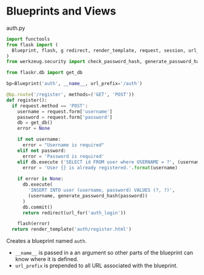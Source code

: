 # Blueprints and Views

auth.py
```python
import functools
from flask import (
  Blueprint, flash, g redirect, render_template, request, session, url_for
)
from werkzeug.security import check_password_hash, generate_password_hash

from flaskr.db import get_db

bp=Blueprint('auth', __name__, url_prefix='/auth')

@bp.route('/register', methods=('GET', 'POST'))
def register():
  if request.method == 'POST':
    username = request.form['username']
    password = request.form['password']
    db = get_db()
    error = None

    if not username:
      error = "Username is required"
    elif not password:
      error = 'Password is required'
    elif db.execute ('SELECT id FROM user where USERNAME = ?', (username,)).fetchone() is not None:
      error = 'User {} is already registered.'.format(username)
    
    if error is None:
      db.execute(
        'INSERT INTO user (username, password) VALUES (?, ?)',
        (username, generate_password_hash(password))
      )
      db.commit()
      return redirect(url_for('auth_login'))

    flash(error)
  return render_template('auth/register.html')
```

Creates a blueprint named `auth`. 
* `__name__` is passed in a an argument so other parts of the blueprint can know where it is defined.
* `url_prefix` is prepended to all URL associated with the blueprint.


